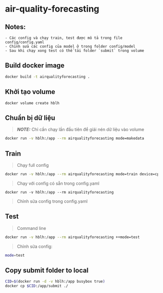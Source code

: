 # air-quality-forecasting

## Notes:

    - Các config và chạy train, test được mô tả trong file config/config.yaml
    - Chỉnh sửa các config của model ở trong folder config/model
    - Sau khi chạy xong test có thể tải folder `submit` trong volume

## Build docker image
```bash
docker build -t airqualityforecasting .
```

## Khởi tạo volume
    docker volume create hblh

## Chuẩn bị dữ liệu
> **_NOTE:_** Chỉ cần chạy lần đầu tiên để giải nén dữ liệu vào volume
```bash
docker run -v hblh:/app --rm airqualityforecasting mode=makedata
```
## Train

> Chạy full config
```bash
docker run -v hblh:/app --rm airqualityforecasting mode=train device=cpu
```

> Chạy với config có sẵn trong config.yaml
```
docker run -v hblh:/app --rm airqualityforecasting
```
> Chỉnh sửa config trong config.yaml


## Test
> Command line
```bash
docker run -v hblh:/app --rm airqualityforecasting ++mode=test
```

> Chỉnh sửa config:
```bash
mode=test
```

## Copy submit folder to local
```bash
CID=$(docker run -d -v hblh:/app busybox true)
docker cp $CID:/app/submit ./
```